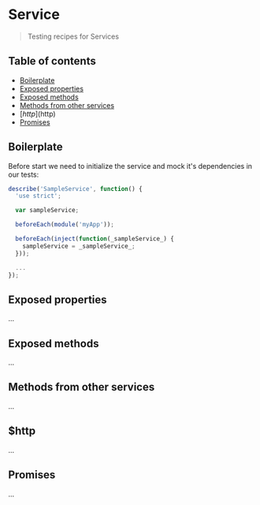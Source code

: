 # Service
> Testing recipes for Services

## Table of contents

- [Boilerplate](#boilerplate)
- [Exposed properties](#expose-properties)
- [Exposed methods](#expose-methods)
- [Methods from other services](#methods-from-other-services)
- [$http]($http)
- [Promises](#promises)

## Boilerplate

Before start we need to initialize the service and mock it's dependencies in our tests:

```js
describe('SampleService', function() {
  'use strict';

  var sampleService;

  beforeEach(module('myApp'));

  beforeEach(inject(function(_sampleService_) {
    sampleService = _sampleService_;
  }));

  ...
});
```

## Exposed properties

...

## Exposed methods

...

## Methods from other services

...


## $http

...

## Promises

...


